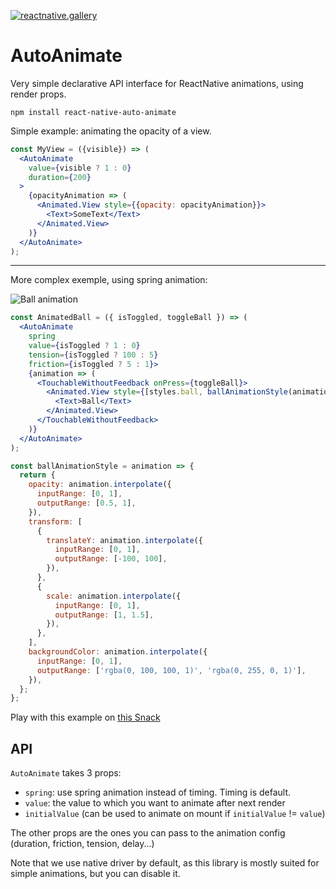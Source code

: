 [![reactnative.gallery](https://img.shields.io/badge/reactnative.gallery-%E2%99%A5-red.svg)](https://reactnative.gallery)

AutoAnimate
==========================

Very simple declarative API interface for ReactNative animations, using render props.

```
npm install react-native-auto-animate
```


Simple example: animating the opacity of a view.

```jsx
const MyView = ({visible}) => (
  <AutoAnimate
    value={visible ? 1 : 0}
    duration={200}
  >
    {opacityAnimation => (
      <Animated.View style={{opacity: opacityAnimation}}>
        <Text>SomeText</Text>
      </Animated.View>
    )}
  </AutoAnimate>
);
```  

---------------------------------------------

More complex exemple, using spring animation:

![Ball animation](https://thumbs.gfycat.com/ShinyCreamyHummingbird-size_restricted.gif)


```jsx
const AnimatedBall = ({ isToggled, toggleBall }) => (
  <AutoAnimate
    spring
    value={isToggled ? 1 : 0}
    tension={isToggled ? 100 : 5}
    friction={isToggled ? 5 : 1}>
    {animation => (
      <TouchableWithoutFeedback onPress={toggleBall}>
        <Animated.View style={[styles.ball, ballAnimationStyle(animation)]}>
          <Text>Ball</Text>
        </Animated.View>
      </TouchableWithoutFeedback>
    )}
  </AutoAnimate>
);

const ballAnimationStyle = animation => {
  return {
    opacity: animation.interpolate({
      inputRange: [0, 1],
      outputRange: [0.5, 1],
    }),
    transform: [
      {
        translateY: animation.interpolate({
          inputRange: [0, 1],
          outputRange: [-100, 100],
        }),
      },
      {
        scale: animation.interpolate({
          inputRange: [0, 1],
          outputRange: [1, 1.5],
        }),
      },
    ],
    backgroundColor: animation.interpolate({
      inputRange: [0, 1],
      outputRange: ['rgba(0, 100, 100, 1)', 'rgba(0, 255, 0, 1)'],
    }),
  };
};
```  

Play with this example on [this Snack](https://snack.expo.io/SkcRi1YLf)


## API

`AutoAnimate` takes 3 props:

- `spring`: use spring animation instead of timing. Timing is default.
- `value`: the value to which you want to animate after next render
- `initialValue` (can be used to animate on mount if `initialValue` != `value`)

The other props are the ones you can pass to the animation config (duration, friction, tension, delay...)

Note that we use native driver by default, as this library is mostly suited for simple animations, but you can disable it.

